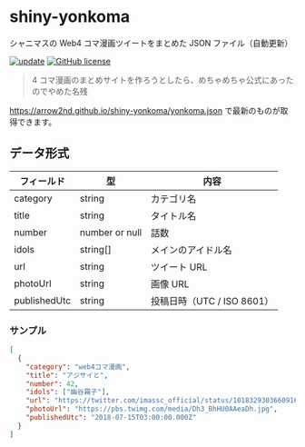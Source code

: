 # shiny-yonkoma

シャニマスの Web4 コマ漫画ツイートをまとめた JSON ファイル（自動更新）

[![update](https://github.com/arrow2nd/shiny-yonkoma/actions/workflows/update.yml/badge.svg)](https://github.com/arrow2nd/shiny-yonkoma/actions/workflows/update.yml)
[![GitHub license](https://img.shields.io/github/license/arrow2nd/shiny-yonkoma)](https://github.com/arrow2nd/shiny-yonkoma/blob/main/LICENSE)

> 4 コマ漫画のまとめサイトを作ろうとしたら、めちゃめちゃ公式にあったのでやめた名残

https://arrow2nd.github.io/shiny-yonkoma/yonkoma.json で最新のものが取得できます。

## データ形式

| フィールド   | 型             | 内容                       |
| ------------ | -------------- | -------------------------- |
| category     | string         | カテゴリ名                 |
| title        | string         | タイトル名                 |
| number       | number or null | 話数                       |
| idols        | string[]       | メインのアイドル名         |
| url          | string         | ツイート URL               |
| photoUrl     | string         | 画像 URL                   |
| publishedUtc | string         | 投稿日時（UTC / ISO 8601） |

### サンプル

```json
[
  {
    "category": "web4コマ漫画",
    "title": "アジサイと",
    "number": 42,
    "idols": ["幽谷霧子"],
    "url": "https://twitter.com/imassc_official/status/1018329303660916737",
    "photoUrl": "https://pbs.twimg.com/media/Dh3_BhHU0AAeaDh.jpg",
    "publishedUtc": "2018-07-15T03:00:00.000Z"
  }
]
```
